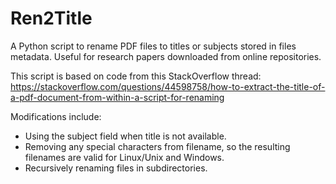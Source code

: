# Ren2Title
A Python script to rename PDF files to titles or subjects stored in files metadata. Useful for research papers downloaded from online repositories.

This script is based on code from this StackOverflow thread:
https://stackoverflow.com/questions/44598758/how-to-extract-the-title-of-a-pdf-document-from-within-a-script-for-renaming

Modifications include:
* Using the subject field when title is not available.
* Removing any special characters from filename, so the resulting filenames are valid for Linux/Unix and Windows.
* Recursively renaming files in subdirectories.
